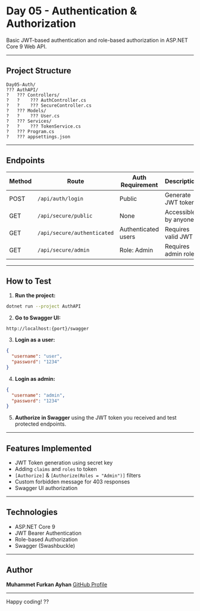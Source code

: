 # Day 05 - Authentication & Authorization

Basic JWT-based authentication and role-based authorization in ASP.NET Core 9 Web API.

---

## Project Structure

```
Day05-Auth/
??? AuthAPI/
?   ??? Controllers/
?   ?    ??? AuthController.cs
?   ?    ??? SecureController.cs
?   ??? Models/
?   ?    ??? User.cs
?   ??? Services/
?   ?    ??? TokenService.cs
?   ??? Program.cs
?   ??? appsettings.json
```

---

## Endpoints

| Method | Route                       | Auth Requirement    | Description          |
| ------ | --------------------------- | ------------------- | -------------------- |
| POST   | `/api/auth/login`           | Public              | Generate JWT token   |
| GET    | `/api/secure/public`        | None                | Accessible by anyone |
| GET    | `/api/secure/authenticated` | Authenticated users | Requires valid JWT   |
| GET    | `/api/secure/admin`         | Role: Admin         | Requires admin role  |

---

## How to Test

1. **Run the project:**

```bash
dotnet run --project AuthAPI
```

2. **Go to Swagger UI:**

```
http://localhost:{port}/swagger
```

3. **Login as a user:**

```json
{
  "username": "user",
  "password": "1234"
}
```

4. **Login as admin:**

```json
{
  "username": "admin",
  "password": "1234"
}
```

5. **Authorize in Swagger** using the JWT token you received and test protected endpoints.

---

## Features Implemented

* JWT Token generation using secret key
* Adding `claims` and `roles` to token
* `[Authorize]` & `[Authorize(Roles = "Admin")]` filters
* Custom forbidden message for 403 responses
* Swagger UI authorization

---

## Technologies

* ASP.NET Core 9
* JWT Bearer Authentication
* Role-based Authorization
* Swagger (Swashbuckle)

---

## Author

**Muhammet Furkan Ayhan**
[GitHub Profile](https://github.com/mfurkanayhan)

---

Happy coding! ??
